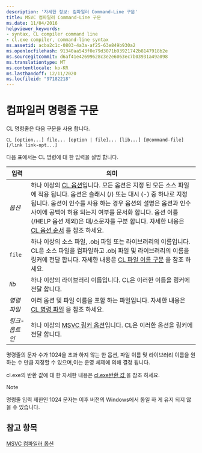 ```yaml
---
description: '자세한 정보: 컴파일러 Command-Line 구문'
title: MSVC 컴파일러 Command-Line 구문
ms.date: 11/04/2016
helpviewer_keywords:
- syntax, CL compiler command line
- cl.exe compiler, command-line syntax
ms.assetid: acba2c1c-0803-4a3a-af25-63e849b930a2
ms.openlocfilehash: 91340aa543f0e79d3071b93921742b8147918b2e
ms.sourcegitcommit: d6af41e42699628c3e2e6063ec7b03931a49a098
ms.translationtype: MT
ms.contentlocale: ko-KR
ms.lasthandoff: 12/11/2020
ms.locfileid: "97182218"
---
```

# <a name="compiler-command-line-syntax"></a>컴파일러 명령줄 구문

CL 명령줄은 다음 구문을 사용 합니다.

```
CL [option...] file... [option | file]... [lib...] [@command-file] [/link link-opt...]
```

다음 표에서는 CL 명령에 대 한 입력을 설명 합니다.

|입력|의미|
|-----------|-------------|
|*옵션*|하나 이상의 [CL 옵션](compiler-options.md)입니다. 모든 옵션은 지정 된 모든 소스 파일에 적용 됩니다. 옵션은 슬래시 (/) 또는 대시 (-) 중 하나로 지정 됩니다. 옵션이 인수를 사용 하는 경우 옵션의 설명은 옵션과 인수 사이에 공백이 허용 되는지 여부를 문서화 합니다. 옵션 이름 (/HELP 옵션 제외)은 대/소문자를 구분 합니다. 자세한 내용은 [CL 옵션 순서](order-of-cl-options.md) 를 참조 하세요.|
|`file`|하나 이상의 소스 파일, .obj 파일 또는 라이브러리의 이름입니다. CL은 소스 파일을 컴파일하고 .obj 파일 및 라이브러리의 이름을 링커에 전달 합니다. 자세한 내용은 [CL 파일 이름 구문](cl-filename-syntax.md) 을 참조 하세요.|
|*lib*|하나 이상의 라이브러리 이름입니다. CL은 이러한 이름을 링커에 전달 합니다.|
|*명령 파일*|여러 옵션 및 파일 이름을 포함 하는 파일입니다. 자세한 내용은 [CL 명령 파일](cl-command-files.md) 을 참조 하세요.|
|*링크-옵트인*|하나 이상의 [MSVC 링커 옵션](linker-options.md)입니다. CL은 이러한 옵션을 링커에 전달 합니다.|

명령줄의 문자 수가 1024을 초과 하지 않는 한 옵션, 파일 이름 및 라이브러리 이름을 원하는 수 만큼 지정할 수 있으며,이는 운영 체제에 의해 결정 됩니다.

cl.exe의 반환 값에 대 한 자세한 내용은 [cl.exe반환 값 ](return-value-of-cl-exe.md) 을 참조 하세요.

> [!NOTE]
> 명령줄 입력 제한인 1024 문자는 이후 버전의 Windows에서 동일 하 게 유지 되지 않을 수 있습니다.

## <a name="see-also"></a>참고 항목

[MSVC 컴파일러 옵션](compiler-options.md)
